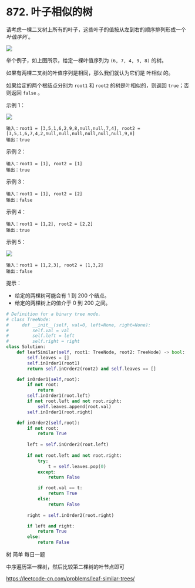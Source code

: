 <!--
 * @Description: 
 * @Autor: Au3C2
 * @Date: 2021-05-10 10:35:29
 * @LastEditors: Au3C2
 * @LastEditTime: 2021-05-10 10:42:19
-->
# 872. 叶子相似的树
请考虑一棵二叉树上所有的叶子，这些叶子的值按从左到右的顺序排列形成一个 *叶值序列* 。

![](https://s3-lc-upload.s3.amazonaws.com/uploads/2018/07/16/tree.png)

举个例子，如上图所示，给定一棵叶值序列为 `(6, 7, 4, 9, 8)` 的树。

如果有两棵二叉树的叶值序列是相同，那么我们就认为它们是 叶相似 的。

如果给定的两个根结点分别为 `root1` 和 `root2` 的树是叶相似的，则返回 `true`；否则返回 `false` 。


示例 1：

![](https://assets.leetcode.com/uploads/2020/09/03/leaf-similar-1.jpg)
    
    输入：root1 = [3,5,1,6,2,9,8,null,null,7,4], root2 = [3,5,1,6,7,4,2,null,null,null,null,null,null,9,8]
    输出：true

示例 2：

    输入：root1 = [1], root2 = [1]
    输出：true

示例 3：

    输入：root1 = [1], root2 = [2]
    输出：false

示例 4：

    输入：root1 = [1,2], root2 = [2,2]
    输出：true

示例 5：

![](https://assets.leetcode.com/uploads/2020/09/03/leaf-similar-2.jpg)

    输入：root1 = [1,2,3], root2 = [1,3,2]
    输出：false
 
提示：

- 给定的两棵树可能会有 1 到 200 个结点。
- 给定的两棵树上的值介于 0 到 200 之间。


```python
# Definition for a binary tree node.
# class TreeNode:
#     def __init__(self, val=0, left=None, right=None):
#         self.val = val
#         self.left = left
#         self.right = right
class Solution:
    def leafSimilar(self, root1: TreeNode, root2: TreeNode) -> bool:
        self.leaves = []
        self.inOrder1(root1)
        return self.inOrder2(root2) and self.leaves == []

    def inOrder1(self,root):
        if not root:
            return
        self.inOrder1(root.left)
        if not root.left and not root.right:
            self.leaves.append(root.val)
        self.inOrder1(root.right)

    def inOrder2(self,root):
        if not root:
            return True
        
        left = self.inOrder2(root.left)
        
        if not root.left and not root.right:
            try:
                t = self.leaves.pop(0)
            except:
                return False

            if root.val == t:
                return True
            else:
                return False
        
        right = self.inOrder2(root.right)

        if left and right:
            return True
        else:
            return False
```

树 简单 每日一题

中序遍历第一棵树，然后比较第二棵树的叶节点即可

https://leetcode-cn.com/problems/leaf-similar-trees/